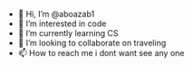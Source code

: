 - 👋 Hi, I’m @aboazab1
- 👀 I’m interested in code
- 🌱 I’m currently learning CS
- 💞️ I’m looking to collaborate on traveling
- 📫 How to reach me i dont want see any one

<!---
aboazab1/aboazab1 is a ✨ special ✨ repository because its `README.md` (this file) appears on your GitHub profile.
You can click the Preview link to take a look at your changes.
--->
